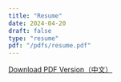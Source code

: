 ```yaml
---
title: "Resume"
date: 2024-04-20
draft: false
type: "resume"
pdf: "/pdfs/resume.pdf"
---
```


[Download PDF Version（中文）](/blog/pdfs/resume.pdf) 